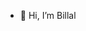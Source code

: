 - 👋 Hi, I’m Billal

<!---
BenBillal/BenBillal is a ✨ special ✨ repository because its `README.md` (this file) appears on your GitHub profile.
You can click the Preview link to take a look at your changes.
--->
